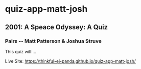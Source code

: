 # quiz-app-matt-josh

## 2001: A Speace Odyssey: A Quiz

### Pairs -- Matt Patterson & Joshua Struve

This quiz will ...

<!-- Repository: <https://github.com/thinkful-ei-panda/quiz-app-matt-josh> -->
Live Site: <https://thinkful-ei-panda.github.io/quiz-app-matt-josh/>
